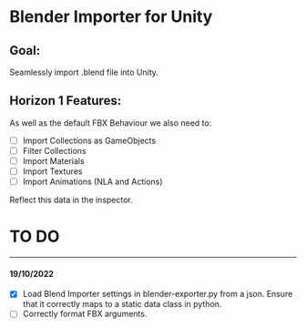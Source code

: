 ﻿# Blender Importer for Unity

## Goal:

Seamlessly import .blend file into Unity.

## Horizon 1 Features:

As well as the default FBX Behaviour we also need to:

-[ ] Import Collections as GameObjects
- [ ] Filter Collections
- [ ] Import Materials
- [ ] Import Textures
- [ ] Import Animations (NLA and Actions)

Reflect this data in the inspector.

# TO DO
___

#### 19/10/2022

- [x] Load Blend Importer settings in blender-exporter.py from a json. Ensure that it correctly maps to a static data class
in python.
- [ ] Correctly format FBX arguments.
